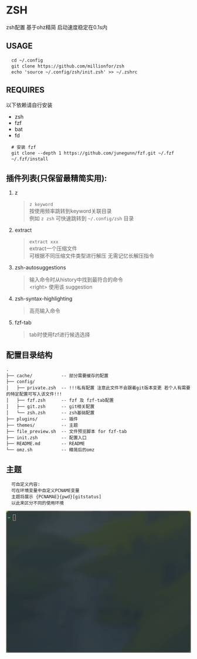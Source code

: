 # ZSH

zsh配置 基于ohz精简 启动速度稳定在0.1s内  

## USAGE

```shell
  cd ~/.config
  git clone https://github.com/millionfor/zsh
  echo 'source ~/.config/zsh/init.zsh' >> ~/.zshrc
```

## REQUIRES

以下依赖请自行安装

- zsh
- fzf
- bat
- fd

```shell
  # 安装 fzf
  git clone --depth 1 https://github.com/junegunn/fzf.git ~/.fzf
  ~/.fzf/install
```

## 插件列表(只保留最精简实用):  

1. z  
    > `z keyword`  
    > 按使用频率跳转到keyword关联目录  
    > 例如 `z zsh` 可快速跳转到 `~/.config/zsh` 目录  

2. extract  
    > `extract xxx`  
    > extract一个压缩文件  
    > 可根据不同压缩文件类型进行解压 无需记忆长解压指令  

3. zsh-autosuggestions  
    > 输入命令时从history中找到最符合的命令  
    > \<right> 使用该 suggestion  

4. zsh-syntax-highlighting  
    > 高亮输入命令  

5. fzf-tab  
    > tab时使用fzf进行候选选择  

## 配置目录结构

```plaintext
.
├── cache/           -- 部分需要缓存的配置
├── config/
│   ├── private.zsh  -- !!!私有配置 注意此文件不会跟着git版本变更 若个人有需要的特定配置可写入该文件!!!
│   ├── fzf.zsh      -- fzf 及 fzf-tab配置
│   ├── git.zsh      -- git相关配置
│   └── zsh.zsh      -- zsh基础配置
├── plugins/         -- 插件
├── themes/          -- 主题
├── file_preview.sh  -- 文件预览脚本 for fzf-tab
├── init.zsh         -- 配置入口
├── README.md        -- README
└── omz.sh           -- 精简后的omz
```

## 主题

```plaintext
  可自定义内容:
  可在环境变量中自定义PCNAME变量
  主题将展示 {PCNAMAE}{pwd}[gitstatus]
  以此来区分不同的使用环境
```

![avatar](./screenshots/show.gif)
